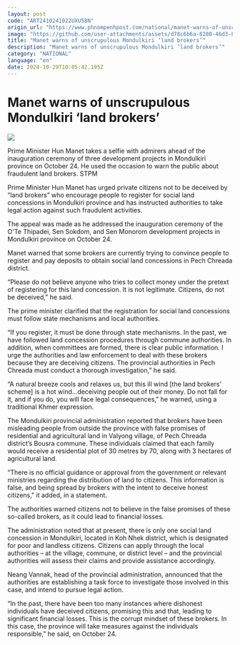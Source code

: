 ```yaml
---
layout: post
code: "ART2410241022UXU58N"
origin_url: "https://www.phnompenhpost.com/national/manet-warns-of-unscrupulous-mondulkiri-land-brokers-"
image: "https://github.com/user-attachments/assets/d78c6b6a-8280-46d3-8e0b-bf5c92d75599"
title: "Manet warns of unscrupulous Mondulkiri ‘land brokers’"
description: "​​Manet warns of unscrupulous Mondulkiri ‘land brokers’​"
category: "NATIONAL"
language: "en"
date: 2024-10-29T10:05:42.195Z
---
```


# Manet warns of unscrupulous Mondulkiri ‘land brokers’

![](https://github.com/user-attachments/assets/9fb5cf44-511a-4a12-a1af-21d4f7abaede)

Prime Minister Hun Manet takes a selfie with admirers ahead of the inauguration ceremony of three development projects in Mondulkiri province on October 24. He used the occasion to warn the public about fraudulent land brokers. STPM

Prime Minister Hun Manet has urged private citizens not to be deceived by “land brokers” who encourage people to register for social land concessions in Mondulkiri province and has instructed authorities to take legal action against such fraudulent activities.

The appeal was made as he addressed the inauguration ceremony of the O'Te Thipadei, Sen Sokdom, and Sen Monorom development projects in Mondulkiri province on October 24.

Manet warned that some brokers are currently trying to convince people to register and pay deposits to obtain social land concessions in Pech Chreada district.

“Please do not believe anyone who tries to collect money under the pretext of registering for this land concession. It is not legitimate. Citizens, do not be deceived,” he said.

The prime minister clarified that the registration for social land concessions must follow state mechanisms and local authorities.

“If you register, it must be done through state mechanisms. In the past, we have followed land concession procedures through commune authorities. In addition, when committees are formed, there is clear public information. I urge the authorities and law enforcement to deal with these brokers because they are deceiving citizens. The provincial authorities in Pech Chreada must conduct a thorough investigation,” he said.

“A natural breeze cools and relaxes us, but this ill wind \[the land brokers’ scheme\] is a hot wind...deceiving people out of their money. Do not fall for it, and if you do, you will face legal consequences," he warned, using a traditional Khmer expression.

The Mondulkiri provincial administration reported that brokers have been misleading people from outside the province with false promises of residential and agricultural land in Valyong village, of Pech Chreada district’s Bousra commune. These individuals claimed that each family would receive a residential plot of 30 metres by 70, along with 3 hectares of agricultural land.

“There is no official guidance or approval from the government or relevant ministries regarding the distribution of land to citizens. This information is false, and being spread by brokers with the intent to deceive honest citizens," it added, in a statement.

The authorities warned citizens not to believe in the false promises of these so-called brokers, as it could lead to financial losses.

The administration noted that at present, there is only one social land concession in Mondulkiri, located in Koh Nhek district, which is designated for poor and landless citizens. Citizens can apply through the local authorities – at the village, commune, or district level – and the provincial authorities will assess their claims and provide assistance accordingly.

Neang Vannak, head of the provincial administration, announced that the authorities are establishing a task force to investigate those involved in this case, and intend to pursue legal action.

“In the past, there have been too many instances where dishonest individuals have deceived citizens, promising this and that, leading to significant financial losses. This is the corrupt mindset of these brokers. In this case, the province will take measures against the individuals responsible,” he said, on October 24.